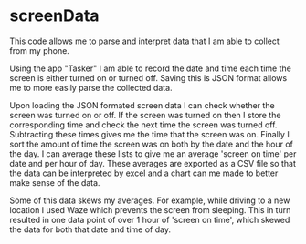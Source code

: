 # screenData
This code allows me to parse and interpret data that I am able to collect from my phone.

Using the app "Tasker" I am able to record the date and time each time the screen is either turned on or turned off.
Saving this is JSON format allows me to more easily parse the collected data.

Upon loading the JSON formated screen data I can check whether the screen was turned on or off. If the screen was turned on then I store 
the corresponding time and check the next time the screen was turned off. Subtracting these times gives me the time that the screen was 
on. Finally I sort the amount of time the screen was on both by the date and the hour of the day. I can average these lists to give me an 
average 'screen on time' per date and per hour of day. These averages are exported as a CSV file so that the data can be interpreted by 
excel and a chart can me made to better make sense of the data.

Some of this data skews my averages. For example, while driving to a new location I used Waze which prevents the screen from sleeping. 
This in turn resulted in one data point of over 1 hour of 'screen on time', which skewed the data for both that date and time of day. 
